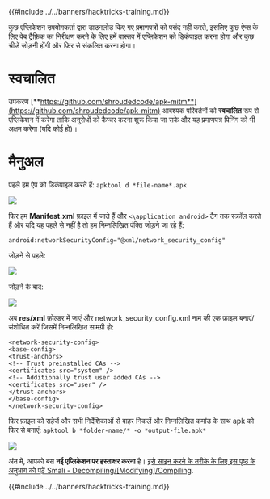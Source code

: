 {{#include ../../banners/hacktricks-training.md}}

कुछ एप्लिकेशन उपयोगकर्ता द्वारा डाउनलोड किए गए प्रमाणपत्रों को पसंद नहीं करते, इसलिए कुछ ऐप्स के लिए वेब ट्रैफ़िक का निरीक्षण करने के लिए हमें वास्तव में एप्लिकेशन को डिकंपाइल करना होगा और कुछ चीजें जोड़नी होंगी और फिर से संकलित करना होगा।

# स्वचालित

उपकरण [**https://github.com/shroudedcode/apk-mitm**](https://github.com/shroudedcode/apk-mitm) आवश्यक परिवर्तनों को **स्वचालित** रूप से एप्लिकेशन में करेगा ताकि अनुरोधों को कैप्चर करना शुरू किया जा सके और यह प्रमाणपत्र पिनिंग को भी अक्षम करेगा (यदि कोई हो)।

# मैनुअल

पहले हम ऐप को डिकंपाइल करते हैं: `apktool d *file-name*.apk`

![](../../images/img9.png)

फिर हम **Manifest.xml** फ़ाइल में जाते हैं और `<\application android>` टैग तक स्क्रॉल करते हैं और यदि यह पहले से नहीं है तो हम निम्नलिखित पंक्ति जोड़ने जा रहे हैं:

`android:networkSecurityConfig="@xml/network_security_config"`

जोड़ने से पहले:

![](../../images/img10.png)

जोड़ने के बाद:

![](../../images/img11.png)

अब **res/xml** फ़ोल्डर में जाएं और network_security_config.xml नाम की एक फ़ाइल बनाएं/संशोधित करें जिसमें निम्नलिखित सामग्री हो:
```markup
<network-security-config>
<base-config>
<trust-anchors>
<!-- Trust preinstalled CAs -->
<certificates src="system" />
<!-- Additionally trust user added CAs -->
<certificates src="user" />
</trust-anchors>
</base-config>
</network-security-config>
```
फिर फ़ाइल को सहेजें और सभी निर्देशिकाओं से बाहर निकलें और निम्नलिखित कमांड के साथ apk को फिर से बनाएं: `apktool b *folder-name/* -o *output-file.apk*`

![](../../images/img12.png)

अंत में, आपको बस **नई एप्लिकेशन पर हस्ताक्षर करना** है। [इसे साइन करने के तरीके के लिए इस पृष्ठ के अनुभाग को पढ़ें Smali - Decompiling/\[Modifying\]/Compiling](smali-changes.md#sing-the-new-apk).

{{#include ../../banners/hacktricks-training.md}}
